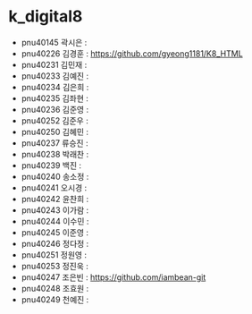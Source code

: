 # k_digital8
+ pnu40145	곽시은 : 
+ pnu40226	김경훈 : https://github.com/gyeong1181/K8_HTML
+ pnu40231	김민재 : 
+ pnu40233	김예진 : 
+ pnu40234	김은희 : 
+ pnu40235	김좌현 : 
+ pnu40236	김준영 : 
+ pnu40252	김준우 : 
+ pnu40250	김혜민 : 
+ pnu40237	류승진 : 
+ pnu40238	박래찬 : 
+ pnu40239	백진 : 
+ pnu40240	송소정 : 
+ pnu40241	오시경 : 
+ pnu40242	윤찬희 : 
+ pnu40243	이가람 : 
+ pnu40244	이수민 : 
+ pnu40245	이준영 : 
+ pnu40246	정다정 : 
+ pnu40251	정원영 : 
+ pnu40253	정진욱 : 
+ pnu40247	조은빈 : https://github.com/iambean-git
+ pnu40248	조효원 : 
+ pnu40249	천예진 : 
